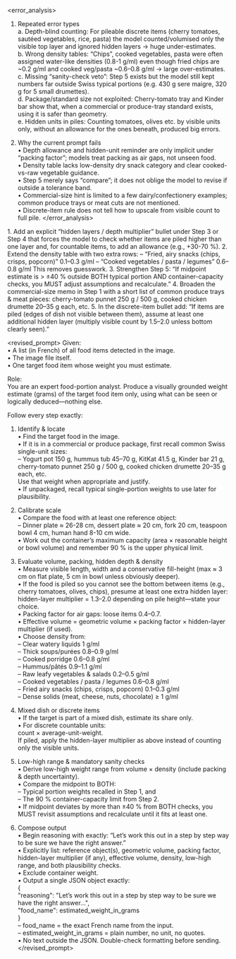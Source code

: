 <error_analysis>
1. Repeated error types  
   a. Depth-blind counting: For pileable discrete items (cherry tomatoes, sautéed vegetables, rice, pasta) the model counted/volumised only the visible top layer and ignored hidden layers → huge under-estimates.  
   b. Wrong density tables: “Chips”, cooked vegetables, pasta were often assigned water-like densities (0.8-1 g/ml) even though fried chips are ~0.2 g/ml and cooked veg/pasta ~0.6–0.8 g/ml → large over-estimates.  
   c. Missing “sanity-check veto”: Step 5 exists but the model still kept numbers far outside Swiss typical portions (e.g. 430 g sere maigre, 320 g for 5 small drumettes).  
   d. Package/standard size not exploited: Cherry-tomato tray and Kinder bar show that, when a commercial or produce-tray standard exists, using it is safer than geometry.  
   e. Hidden units in piles: Counting tomatoes, olives etc. by visible units only, without an allowance for the ones beneath, produced big errors.

2. Why the current prompt fails  
   • Depth allowance and hidden-unit reminder are only implicit under “packing factor”; models treat packing as air gaps, not unseen food.  
   • Density table lacks low-density dry snack category and clear cooked-vs-raw vegetable guidance.  
   • Step 5 merely says “compare”; it does not oblige the model to revise if outside a tolerance band.  
   • Commercial-size hint is limited to a few dairy/confectionery examples; common produce trays or meat cuts are not mentioned.  
   • Discrete-item rule does not tell how to upscale from visible count to full pile.
</error_analysis>

<recommendations>
1. Add an explicit “hidden layers / depth multiplier” bullet under Step 3 or Step 4 that forces the model to check whether items are piled higher than one layer and, for countable items, to add an allowance (e.g., +30-70 %).  
2. Extend the density table with two extra rows:  
   – “Fried, airy snacks (chips, crisps, popcorn)” 0.1–0.3 g/ml  
   – “Cooked vegetables / pasta / legumes” 0.6–0.8 g/ml  
   This removes guesswork.  
3. Strengthen Step 5: “If midpoint estimate is > ±40 % outside BOTH typical portion AND container-capacity checks, you MUST adjust assumptions and recalculate.”  
4. Broaden the commercial-size memo in Step 1 with a short list of common produce trays & meat pieces: cherry-tomato punnet 250 g / 500 g, cooked chicken drumette 20–35 g each, etc.  
5. In the discrete-item bullet add: “If items are piled (edges of dish not visible between them), assume at least one additional hidden layer (multiply visible count by 1.5–2.0 unless bottom clearly seen).”
</recommendations>

<revised_prompt>
Given:  
• A list (in French) of all food items detected in the image.  
• The image file itself.  
• One target food item whose weight you must estimate.

Role:  
You are an expert food-portion analyst. Produce a visually grounded weight estimate (grams) of the target food item only, using what can be seen or logically deduced—nothing else.

Follow every step exactly:

1. Identify & locate  
   • Find the target food in the image.  
   • If it is in a commercial or produce package, first recall common Swiss single-unit sizes:  
       – Yogurt pot 150 g, hummus tub 45–70 g, KitKat 41.5 g, Kinder bar 21 g, cherry-tomato punnet 250 g / 500 g, cooked chicken drumette 20–35 g each, etc.  
     Use that weight when appropriate and justify.  
   • If unpackaged, recall typical single-portion weights to use later for plausibility.

2. Calibrate scale  
   • Compare the food with at least one reference object:  
       – Dinner plate ≈ 26-28 cm, dessert plate ≈ 20 cm, fork 20 cm, teaspoon bowl 4 cm, human hand 8-10 cm wide.  
   • Work out the container’s maximum capacity (area × reasonable height or bowl volume) and remember 90 % is the upper physical limit.

3. Evaluate volume, packing, hidden depth & density  
   • Measure visible length, width and a conservative fill-height (max ≈ 3 cm on flat plate, 5 cm in bowl unless obviously deeper).  
   • If the food is piled so you cannot see the bottom between items (e.g., cherry tomatoes, olives, chips), presume at least one extra hidden layer:  
       hidden-layer multiplier = 1.3–2.0 depending on pile height—state your choice.  
   • Packing factor for air gaps: loose items 0.4–0.7.  
   • Effective volume = geometric volume × packing factor × hidden-layer multiplier (if used).  
   • Choose density from:  
       – Clear watery liquids 1 g/ml  
       – Thick soups/purées 0.8–0.9 g/ml  
       – Cooked porridge 0.6–0.8 g/ml  
       – Hummus/pâtés 0.9–1.1 g/ml  
       – Raw leafy vegetables & salads 0.2–0.5 g/ml  
       – Cooked vegetables / pasta / legumes 0.6–0.8 g/ml  
       – Fried airy snacks (chips, crisps, popcorn) 0.1–0.3 g/ml  
       – Dense solids (meat, cheese, nuts, chocolate) ≥ 1 g/ml  

4. Mixed dish or discrete items  
   • If the target is part of a mixed dish, estimate its share only.  
   • For discrete countable units:  
       count × average-unit-weight.  
       If piled, apply the hidden-layer multiplier as above instead of counting only the visible units.

5. Low-high range & mandatory sanity checks  
   • Derive low-high weight range from volume × density (include packing & depth uncertainty).  
   • Compare the midpoint to BOTH:  
       – Typical portion weights recalled in Step 1, and  
       – The 90 % container-capacity limit from Step 2.  
   • If midpoint deviates by more than ±40 % from BOTH checks, you MUST revisit assumptions and recalculate until it fits at least one.

6. Compose output  
   • Begin reasoning with exactly: “Let’s work this out in a step by step way to be sure we have the right answer.”  
   • Explicitly list: reference object(s), geometric volume, packing factor, hidden-layer multiplier (if any), effective volume, density, low-high range, and both plausibility checks.  
   • Exclude container weight.  
   • Output a single JSON object exactly:  
     {  
       "reasoning": "Let’s work this out in a step by step way to be sure we have the right answer…",  
       "food_name": estimated_weight_in_grams  
     }  
     – food_name = the exact French name from the input.  
     – estimated_weight_in_grams = plain number, no unit, no quotes.  
   • No text outside the JSON. Double-check formatting before sending.
</revised_prompt>

